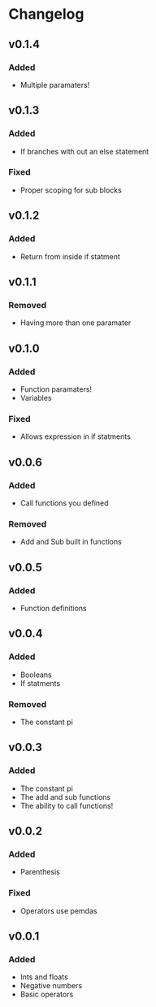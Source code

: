 # Changelog

## v0.1.4

### Added

- Multiple paramaters!

## v0.1.3

### Added

- If branches with out an else statement

### Fixed

- Proper scoping for sub blocks

## v0.1.2

### Added

- Return from inside if statment

## v0.1.1

### Removed

- Having more than one paramater

## v0.1.0

### Added

- Function paramaters!
- Variables

### Fixed

- Allows expression in if statments

## v0.0.6

### Added

- Call functions you defined

### Removed

- Add and Sub built in functions

## v0.0.5

### Added

- Function definitions

## v0.0.4

### Added

- Booleans
- If statments

### Removed

- The constant pi

## v0.0.3

### Added

- The constant pi
- The add and sub functions
- The ability to call functions!

## v0.0.2

### Added

- Parenthesis

### Fixed

- Operators use pemdas

## v0.0.1

### Added

- Ints and floats
- Negative numbers
- Basic operators
